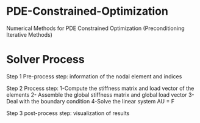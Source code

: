 # PDE-Constrained-Optimization
Numerical Methods for PDE Constrained Optimization (Preconditioning Iterative Methods)

# Solver Process
Step 1 Pre-process step: information of the nodal element and indices

Step 2 Process step: 
1-Compute the stiffness matrix and load vector of the elements 
2- Assemble the global stiffness matrix and global load vector 
3-Deal with the boundary condition 
4-Solve the linear system AU = F
 
Step 3 post-process step: visualization of results
